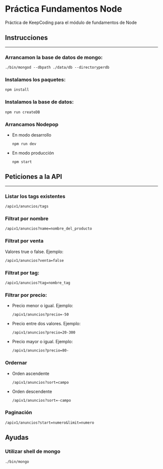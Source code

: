 # Práctica Fundamentos Node

Práctica de KeepCoding para el módulo de fundamentos de Node

## Instrucciones
----

### Arrancamon la base de datos de mongo:

```
./bin/mongod --dbpath ./data/db --directoryperdb
```

### Instalamos los paquetes:
````
npm install
````

### Instalamos la base de datos:
````
npm run createDB
````

### Arrancamos Nodepop

* En modo desarrollo

    ````
    npm run dev
    ```` 

* En modo producción

    ````
    npm start
    ```` 

## Peticiones a la API
----

### Listar los tags existentes

````
/apiv1/anuncios/tags
````

### Filtrat por nombre

````
/apiv1/anuncios?name=nombre_del_producto
````

### Filtrat por venta
Valores true o false. Ejemplo:

````
/apiv1/anuncios?venta=false
````

### Filtrat por tag:

````
/apiv1/anuncios?tag=nombre_tag
````

### Filtrar por precio:
* Precio menor o igual. Ejemplo:

    ````
    /apiv1/anuncios?precio=-50
    ````

* Precio entre dos valores. Ejemplo:

    ````
    /apiv1/anuncios?precio=20-300
    ````

* Precio mayor o igual. Ejemplo:

    ````
    /apiv1/anuncios?precio=80-
    ````

### Ordernar

* Orden ascendente
    ````
    /apiv1/anuncios?sort=campo
    ````

* Orden descendente
    ````
    /apiv1/anuncios?sort=-campo
    ````

### Paginación

````
/apiv1/anuncios?start=numero&limit=numero
````



## Ayudas

### Utilizar shell de mongo
```
./bin/mongo
```

